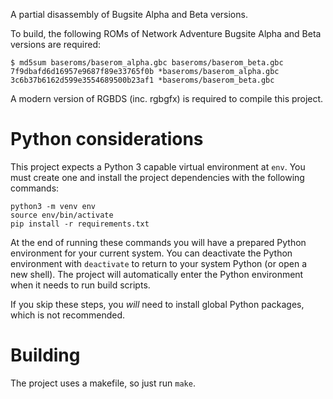 A partial disassembly of Bugsite Alpha and Beta versions.

To build, the following ROMs of Network Adventure Bugsite Alpha and Beta
versions are required:

```
$ md5sum baseroms/baserom_alpha.gbc baseroms/baserom_beta.gbc
7f9dbafd6d16957e9687f89e33765f0b *baseroms/baserom_alpha.gbc
3c6b37b6162d599e3554689500b23af1 *baseroms/baserom_beta.gbc
```

A modern version of RGBDS (inc. rgbgfx) is required to compile this project.

# Python considerations

This project expects a Python 3 capable virtual environment at `env`. You must
create one and install the project dependencies with the following commands:

```
python3 -m venv env
source env/bin/activate
pip install -r requirements.txt
```

At the end of running these commands you will have a prepared Python
environment for your current system. You can deactivate the Python environment
with `deactivate` to return to your system Python (or open a new shell). The
project will automatically enter the Python environment when it needs to run
build scripts.

If you skip these steps, you *will* need to install global Python packages,
which is not recommended.

# Building

The project uses a makefile, so just run `make`.
